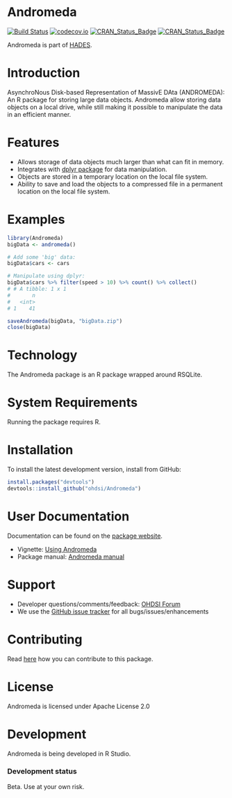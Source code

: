 Andromeda
=========

[![Build Status](https://github.com/OHDSI/Andromeda/workflows/R-CMD-check/badge.svg)](https://github.com/OHDSI/Andromeda/actions?query=workflow%3AR-CMD-check)
[![codecov.io](https://codecov.io/github/OHDSI/Andromeda/coverage.svg?branch=main)](https://app.codecov.io/gh/OHDSI/Andromeda?branch=main)
[![CRAN_Status_Badge](https://www.r-pkg.org/badges/version/Andromeda)](https://cran.r-project.org/package=Andromeda)
[![CRAN_Status_Badge](https://cranlogs.r-pkg.org/badges/Andromeda)](https://cran.r-project.org/package=Andromeda)

Andromeda is part of [HADES](https://ohdsi.github.io/Hades/).

Introduction
============
AsynchroNous Disk-based Representation of MassivE DAta (ANDROMEDA): An R package for storing large data objects. Andromeda allow storing data objects on a local drive, while still making it possible to manipulate the data in an efficient manner.  

Features
========
- Allows storage of data objects much larger than what can fit in memory.
- Integrates with [dplyr package](https://dplyr.tidyverse.org/) for data manipulation.
- Objects are stored in a temporary location on the local file system.
- Ability to save and load the objects to a compressed file in a permanent location on the local file system.

Examples
========
```r
library(Andromeda)
bigData <- andromeda()

# Add some 'big' data:
bigData$cars <- cars

# Manipulate using dplyr:
bigData$cars %>% filter(speed > 10) %>% count() %>% collect()
# # A tibble: 1 x 1
#       n
#   <int>
# 1    41

saveAndromeda(bigData, "bigData.zip")
close(bigData)
```

Technology
==========
The Andromeda package is an R package wrapped around RSQLite.

System Requirements
===================
Running the package requires R.

Installation
=============
To install the latest development version, install from GitHub:

```r
install.packages("devtools")
devtools::install_github("ohdsi/Andromeda")
```

User Documentation
==================
Documentation can be found on the [package website](https://ohdsi.github.io/Andromeda/).

* Vignette: [Using Andromeda](https://ohdsi.github.io/Andromeda/articles/UsingAndromeda.html)
* Package manual: [Andromeda manual](https://ohdsi.github.io/Andromeda/reference/index.html) 

Support
=======
* Developer questions/comments/feedback: <a href="http://forums.ohdsi.org/c/developers">OHDSI Forum</a>
* We use the <a href="https://github.com/OHDSI/Andromeda/issues">GitHub issue tracker</a> for all bugs/issues/enhancements

Contributing
============
Read [here](https://ohdsi.github.io/Hades/contribute.html) how you can contribute to this package.

License
=======
Andromeda is licensed under Apache License 2.0

Development
===========
Andromeda is being developed in R Studio.

### Development status

Beta. Use at your own risk.

